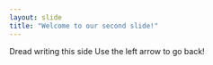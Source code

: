 ```yaml
---
layout: slide
title: "Welcome to our second slide!"
---
```

Dread writing this side 
Use the left arrow to go back!

